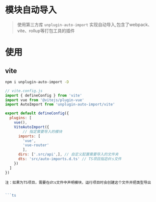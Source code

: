 # 模块自动导入
>使用第三方库 `unplugin-auto-import` 实现自动导入,包含了webpack、vite、rollup等打包工具的插件

# 使用
## vite

```bash
npm i unplugin-auto-import -D
```

```js
// vite.config.js
import { defineConfig } from 'vite'
import vue from '@vitejs/plugin-vue'
import AutoImport from 'unplugin-auto-import/vite'

export default defineConfig({
  plugins: [
    vue(),
    ViteAutoImport({
        // 指定需要导入的模块
      imports: [
        'vue',
        'vue-router'
        ],
      dirs: ['.src/api',], // 自定义配置需要导入的文件夹
      dts: 'src/auto-imports.d.ts' // TS项目指定dts文件
    })
  ]
})

```

`注：如果为TS项目，需要在dts文件中声明模块，运行项目时会创建这个文件并把类型导出`

```ts

```ts
 